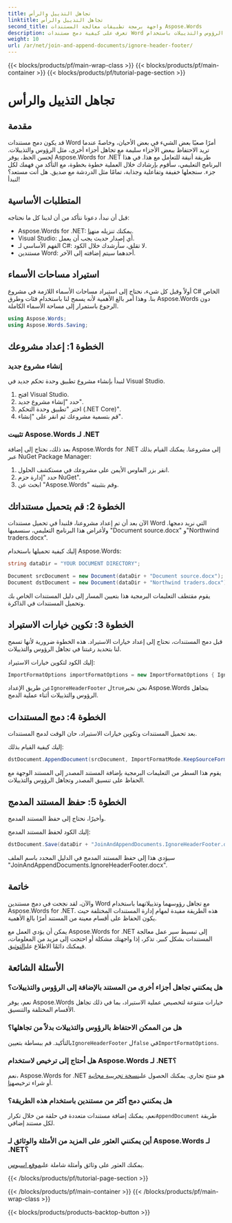 ```yaml
---
title: تجاهل التذييل والرأس
linktitle: تجاهل التذييل والرأس
second_title: واجهة برمجة تطبيقات معالجة المستندات Aspose.Words
description: تعرف على كيفية دمج مستندات Word مع تجاهل الرؤوس والتذييلات باستخدام Aspose.Words لـ .NET من خلال هذا الدليل خطوة بخطوة.
weight: 10
url: /ar/net/join-and-append-documents/ignore-header-footer/
---
```


{{< blocks/products/pf/main-wrap-class >}}
{{< blocks/products/pf/main-container >}}
{{< blocks/products/pf/tutorial-page-section >}}

# تجاهل التذييل والرأس

## مقدمة

قد يكون دمج مستندات Word أمرًا صعبًا بعض الشيء في بعض الأحيان، وخاصةً عندما تريد الاحتفاظ ببعض الأجزاء سليمة مع تجاهل أجزاء أخرى، مثل الرؤوس والتذييلات. لحسن الحظ، يوفر Aspose.Words for .NET طريقة أنيقة للتعامل مع هذا. في هذا البرنامج التعليمي، سأقوم بإرشادك خلال العملية خطوة بخطوة، مع التأكد من فهمك لكل جزء. سنجعلها خفيفة وتفاعلية وجذابة، تمامًا مثل الدردشة مع صديق. هل أنت مستعد؟ لنبدأ!

## المتطلبات الأساسية

قبل أن نبدأ، دعونا نتأكد من أن لدينا كل ما نحتاجه:

-  Aspose.Words for .NET: يمكنك تنزيله من[هنا](https://releases.aspose.com/words/net/).
- Visual Studio: أي إصدار حديث يجب أن يعمل.
- الفهم الأساسي لـ C#: لا تقلق، سأرشدك خلال الكود.
- مستندين Word: أحدهما سيتم إضافته إلى الآخر.

## استيراد مساحات الأسماء

أولاً وقبل كل شيء، نحتاج إلى استيراد مساحات الأسماء اللازمة في مشروع C# الخاص بنا. وهذا أمر بالغ الأهمية لأنه يسمح لنا باستخدام فئات وطرق Aspose.Words دون الرجوع باستمرار إلى مساحة الأسماء الكاملة.

```csharp
using Aspose.Words;
using Aspose.Words.Saving;
```

## الخطوة 1: إعداد مشروعك

### إنشاء مشروع جديد

لنبدأ بإنشاء مشروع تطبيق وحدة تحكم جديد في Visual Studio.

1. افتح Visual Studio.
2. حدد "إنشاء مشروع جديد".
3. اختر "تطبيق وحدة التحكم (.NET Core)".
4. قم بتسمية مشروعك ثم انقر على "إنشاء".

### تثبيت Aspose.Words لـ .NET

بعد ذلك، نحتاج إلى إضافة Aspose.Words for .NET إلى مشروعنا. يمكنك القيام بذلك عبر NuGet Package Manager:

1. انقر بزر الماوس الأيمن على مشروعك في مستكشف الحلول.
2. حدد "إدارة حزم NuGet".
3. ابحث عن "Aspose.Words" وقم بتثبيته.

## الخطوة 2: قم بتحميل مستنداتك

الآن بعد أن تم إعداد مشروعنا، فلنبدأ في تحميل مستندات Word التي نريد دمجها. ولأغراض هذا البرنامج التعليمي، سنسميها "Document source.docx" و"Northwind traders.docx".

إليك كيفية تحميلها باستخدام Aspose.Words:

```csharp
string dataDir = "YOUR DOCUMENT DIRECTORY";

Document srcDocument = new Document(dataDir + "Document source.docx");
Document dstDocument = new Document(dataDir + "Northwind traders.docx");
```

يقوم مقتطف التعليمات البرمجية هذا بتعيين المسار إلى دليل المستندات الخاص بك وتحميل المستندات في الذاكرة.

## الخطوة 3: تكوين خيارات الاستيراد

قبل دمج المستندات، نحتاج إلى إعداد خيارات الاستيراد. هذه الخطوة ضرورية لأنها تسمح لنا بتحديد رغبتنا في تجاهل الرؤوس والتذييلات.

إليك الكود لتكوين خيارات الاستيراد:

```csharp
ImportFormatOptions importFormatOptions = new ImportFormatOptions { IgnoreHeaderFooter = true };
```

 عن طريق الإعداد`IgnoreHeaderFooter` ل`true`نحن نخبر Aspose.Words بتجاهل الرؤوس والتذييلات أثناء عملية الدمج.

## الخطوة 4: دمج المستندات

بعد تحميل المستندات وتكوين خيارات الاستيراد، حان الوقت لدمج المستندات.

إليك كيفية القيام بذلك:

```csharp
dstDocument.AppendDocument(srcDocument, ImportFormatMode.KeepSourceFormatting, importFormatOptions);
```

يقوم هذا السطر من التعليمات البرمجية بإضافة المستند المصدر إلى المستند الوجهة مع الحفاظ على تنسيق المصدر وتجاهل الرؤوس والتذييلات.

## الخطوة 5: حفظ المستند المدمج

وأخيرًا، نحتاج إلى حفظ المستند المدمج. 

إليك الكود لحفظ المستند المدمج:

```csharp
dstDocument.Save(dataDir + "JoinAndAppendDocuments.IgnoreHeaderFooter.docx");
```

سيؤدي هذا إلى حفظ المستند المدمج في الدليل المحدد باسم الملف "JoinAndAppendDocuments.IgnoreHeaderFooter.docx".

## خاتمة

والآن، لقد نجحت في دمج مستندين Word مع تجاهل رؤوسهما وتذييلاتهما باستخدام Aspose.Words for .NET. هذه الطريقة مفيدة لمهام إدارة المستندات المختلفة حيث يكون الحفاظ على أقسام معينة من المستند أمرًا بالغ الأهمية.

يمكن أن يؤدي العمل مع Aspose.Words for .NET إلى تبسيط سير عمل معالجة المستندات بشكل كبير. تذكر، إذا واجهتك مشكلة أو احتجت إلى مزيد من المعلومات، فيمكنك دائمًا الاطلاع على[التوثيق](https://reference.aspose.com/words/net/).

## الأسئلة الشائعة

### هل يمكنني تجاهل أجزاء أخرى من المستند بالإضافة إلى الرؤوس والتذييلات؟

نعم، يوفر Aspose.Words خيارات متنوعة لتخصيص عملية الاستيراد، بما في ذلك تجاهل الأقسام المختلفة والتنسيق.

### هل من الممكن الاحتفاظ بالرؤوس والتذييلات بدلاً من تجاهلها؟

 بالتأكيد. قم ببساطة بتعيين`IgnoreHeaderFooter` ل`false` في`ImportFormatOptions`.

### هل أحتاج إلى ترخيص لاستخدام Aspose.Words لـ .NET؟

 نعم، Aspose.Words for .NET هو منتج تجاري. يمكنك الحصول على[نسخة تجريبية مجانية](https://releases.aspose.com/) أو شراء ترخيص[هنا](https://purchase.aspose.com/buy).

### هل يمكنني دمج أكثر من مستندين باستخدام هذه الطريقة؟

 نعم، يمكنك إضافة مستندات متعددة في حلقة من خلال تكرار`AppendDocument` طريقة لكل مستند إضافي.

### أين يمكنني العثور على المزيد من الأمثلة والوثائق لـ Aspose.Words لـ .NET؟

 يمكنك العثور على وثائق وأمثلة شاملة على[موقع اسبوس](https://reference.aspose.com/words/net/).

{{< /blocks/products/pf/tutorial-page-section >}}

{{< /blocks/products/pf/main-container >}}
{{< /blocks/products/pf/main-wrap-class >}}

{{< blocks/products/products-backtop-button >}}
